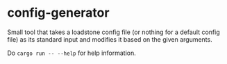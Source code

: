 # config-generator

Small tool that takes a loadstone config file (or nothing for a default config
file) as its standard input and modifies it based on the given arguments.

Do `cargo run -- --help` for help information.
